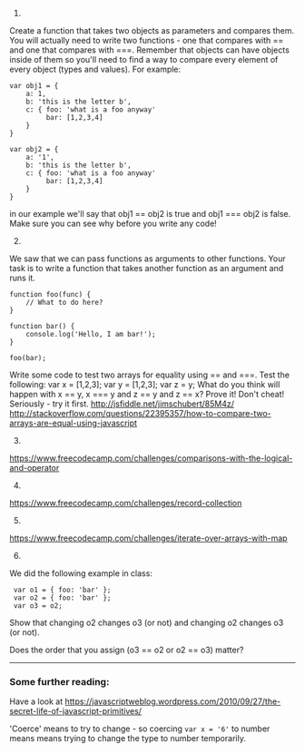 1. 
Create a function that takes two objects as parameters and compares them. You will actually need to write two functions - one that compares with == and one that compares with ===. Remember that objects can have objects inside of them so you'll need to find a way to compare every element of every object (types and values). For example: 

```
var obj1 = {
    a: 1, 
    b: 'this is the letter b', 
    c: { foo: 'what is a foo anyway' 
         bar: [1,2,3,4]
    }
}

var obj2 = {
    a: '1', 
    b: 'this is the letter b', 
    c: { foo: 'what is a foo anyway' 
         bar: [1,2,3,4]
    }
}
```

in our example we'll say that obj1 == obj2 is true and obj1 === obj2 is false. Make sure you can see why before you write any code!

2.
We saw that we can pass functions as arguments to other functions. Your task is to write a function that takes another function as an argument and runs it. 

```
function foo(func) {
    // What to do here? 
}

function bar() {
    console.log('Hello, I am bar!');
}

foo(bar);
```


Write some code to test two arrays for equality using == and ===. Test the following:
var x = [1,2,3];
var y = [1,2,3];
var z = y;
What do you think will happen with x == y, x === y and z == y and z == x? Prove it!
Don't cheat! Seriously - try it first. 
http://jsfiddle.net/jimschubert/85M4z/
http://stackoverflow.com/questions/22395357/how-to-compare-two-arrays-are-equal-using-javascript

3.
https://www.freecodecamp.com/challenges/comparisons-with-the-logical-and-operator

4.
https://www.freecodecamp.com/challenges/record-collection

5.
https://www.freecodecamp.com/challenges/iterate-over-arrays-with-map

6.
We did the following example in class: 

```
 var o1 = { foo: 'bar' };
 var o2 = { foo: 'bar' };
 var o3 = o2;
```
Show that changing o2 changes o3 (or not) and changing o2 changes o3 (or not). 

Does the order that you assign (o3 == o2 or o2 == o3) matter? 

-------------------------------------
### Some further reading: 
Have a look at https://javascriptweblog.wordpress.com/2010/09/27/the-secret-life-of-javascript-primitives/
 
'Coerce' means to try to change - so coercing `var x = '6'` to number means  means trying to change the type to number temporarily. 

